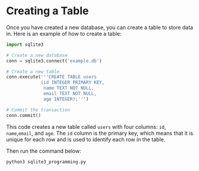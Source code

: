 # Creating a Table

Once you have created a new database, you can create a table to store data in. Here is an example of how to create a table:

```python
import sqlite3

# Create a new database
conn = sqlite3.connect('example.db')

# Create a new table
conn.execute('''CREATE TABLE users
             (id INTEGER PRIMARY KEY,
              name TEXT NOT NULL,
              email TEXT NOT NULL,
              age INTEGER);''')

# Commit the transaction
conn.commit()           
```
This code creates a new table called `users` with four columns: `id`, `name`,`email`, and `age`. The `id` column is the primary key, which means that it is unique for each row and is used to identify each row in the table.

Then run the command below:

```bash
python3 sqlite3_programming.py
```
